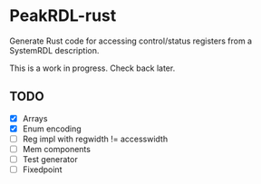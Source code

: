 # PeakRDL-rust

Generate Rust code for accessing control/status registers from a SystemRDL description.

This is a work in progress. Check back later.

## TODO

- [x] Arrays
- [x] Enum encoding
- [ ] Reg impl with regwidth != accesswidth
- [ ] Mem components
- [ ] Test generator
- [ ] Fixedpoint
